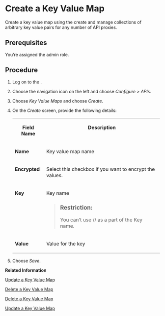 <!-- loio90d8d4186c28475b9fec2f4cf2f45113 -->

# Create a Key Value Map

Create a key value map using the create and manage collections of arbitrary key value pairs for any number of API proxies.



<a name="loio90d8d4186c28475b9fec2f4cf2f45113__prereq_lnm_hdg_mfb"/>

## Prerequisites

You’re assigned the admin role.



## Procedure

1.  Log on to the .

2.  Choose the navigation icon on the left and choose *Configure* \> *APIs*.

3.  Choose *Key Value Maps* and choose *Create*.

4.  On the *Create* screen, provide the following details:


    <table>
    <tr>
    <th valign="top">

    Field Name
    
    </th>
    <th valign="top">

    Description
    
    </th>
    </tr>
    <tr>
    <td valign="top">
    
    **Name**
    
    </td>
    <td valign="top">
    
    Key value map name
    
    </td>
    </tr>
    <tr>
    <td valign="top">
    
    **Encrypted**
    
    </td>
    <td valign="top">
    
    Select this checkbox if you want to encrypt the values.
    
    </td>
    </tr>
    <tr>
    <td valign="top">
    
    **Key**
    
    </td>
    <td valign="top">
    
    Key name

    > ### Restriction:  
    > You can’t use // as a part of the Key name.


    
    </td>
    </tr>
    <tr>
    <td valign="top">
    
    **Value**
    
    </td>
    <td valign="top">
    
    Value for the key
    
    </td>
    </tr>
    </table>
    
5.  Choose *Save*.


**Related Information**  


[Update a Key Value Map](update-a-key-value-map-4961431.md "Update a key value map.")

[Delete a Key Value Map](delete-a-key-value-map-24fbb01.md "Delete a key value map which is not in use.")

[Delete a Key Value Map](delete-a-key-value-map-24fbb01.md "Delete a key value map which is not in use.")

[Update a Key Value Map](update-a-key-value-map-4961431.md "Update a key value map.")

